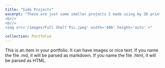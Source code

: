 ```yaml
---
title: "Side Projects"
excerpt: "These are just some smaller projects I made using my 3D printer as a way to display certain souvenirs. Whenever I don't want to start a big project, I make these to solve smaller problems or just to decorate.
<br/>
<br/>
<img src='/images/Full Shelf Pic.jpeg' width='400' height='auto' >"

collection: Portfolio
---
```


This is an item in your portfolio. It can have images or nice text. If you name the file .md, it will be parsed as markdown. If you name the file .html, it will be parsed as HTML. 
